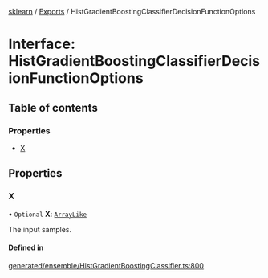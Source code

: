 [sklearn](../readme.md) / [Exports](../modules.md) / HistGradientBoostingClassifierDecisionFunctionOptions

# Interface: HistGradientBoostingClassifierDecisionFunctionOptions

## Table of contents

### Properties

- [X](HistGradientBoostingClassifierDecisionFunctionOptions.md#x)

## Properties

### X

• `Optional` **X**: [`ArrayLike`](../modules.md#arraylike)

The input samples.

#### Defined in

[generated/ensemble/HistGradientBoostingClassifier.ts:800](https://github.com/transitive-bullshit/scikit-learn-ts/blob/367336a/packages/sklearn/src/generated/ensemble/HistGradientBoostingClassifier.ts#L800)
